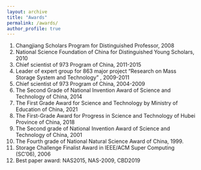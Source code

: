 ```yaml
---
layout: archive
title: "Awards"
permalink: /awards/
author_profile: true
---
```


1. Changjiang Scholars Program for Distinguished Professor, 2008
2. National Science Foundation of China for Distinguished Young Scholars, 2010
3. Chief scientist of 973 Program of China, 2011-2015
4. Leader of expert group for 863 major project “Research on Mass Storage System and Technology” , 2009-2011
5. Chief scientist of 973 Program of China, 2004-2009
6. The Second Grade of National Invention Award of Science and Technology of China, 2014 
7. The First Grade Award for Science and Technology by Ministry of Education of China, 2021
8. The First-Grade Award for Progress in Science and Technology of Hubei Province of China, 2018
9. The Second grade of National Invention Award of Science and Technology of China, 2001
10. The Fourth grade of National Natural Science Award of China, 1999.
11. Storage Challenge Finalist Award in IEEE/ACM Super Computing (SC’06), 2006
12. Best paper award: NAS2015, NAS-2009, CBD2019  
